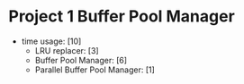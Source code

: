 # Project 1 Buffer Pool Manager
- time usage: [10]
  - LRU replacer: [3]
  - Buffer Pool Manager: [6]
  - Parallel Buffer Pool Manager: [1]